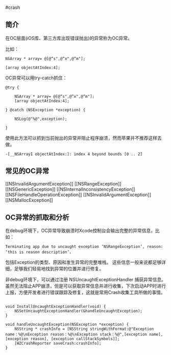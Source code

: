 #crash 

## 简介
在OC层面(iOS库、第三方库出现错误抛出)的异常称为OC异常。

比如：
```objc
NSArray * array= @[@“s",@“x",@“m"];
						 
[array objectAtIndex:4];
```

OC异常可以用try-catch抓住：

```objc
@try {
	
	NSArray * array= @[@“s",@“x",@“m"];
	[array objectAtIndex:4];
							 
} @catch (NSException *exception) {
	
	NSLog(@"%@",exception);
	
}
```

使用此方法可以抓到当前抛出的异常并阻止程序崩溃，然而苹果并不推荐这样去做。

```
-[__NSArrayI objectAtIndex:]: index 4 beyond bounds [0 .. 2]
```


## 常见的OC异常
[[NSInvalidArgumentException]]
[[NSRangeException]]
[[NSGenericException]]
[[NSInternalInconsistencyException]]
[[NSFileHandleOperationException]]
[[NSInvalidArgumentException]]
[[NSMallocException]]


## OC异常的抓取和分析
在debug环境下，OC异常导致崩溃时Xcode控制台会输出完整的异常信息，比如：
```
Terminating app due to uncaught exception ‘NSRangeException’, reason: ‘this is reason description’，
```
包括Exception的类型、原因和发生异常的完整堆栈。
这些信息一般来说都足够详细，足够我们轻易地找到异常的位置并进行修复。


非debug环境下，可以通过注册 NSUncaughtExceptionHandler 捕获异常信息。虽然无法阻止APP崩溃，但是可以获取异常信息并进行收集，下次启动APP时进行上报，方便开发者进行错误跟踪及修复，这就是常用Crash收集工具所做的事情。

```objc

void InstallUncaughtExceptionHandler(void) {
	NSSetUncaughtExceptionHandler(&handleUncaughtException);
}

void handleUncaughtException(NSException *exception) {
	NSString * crashInfo = [NSString stringWithFormat:@"Exception name：%@\nException reason：%@\nException stack：%@",[exception name], [exception reason], [exception callStackSymbols]];
	[WZCrashReporter saveCrash:crashInfo];
}

```
